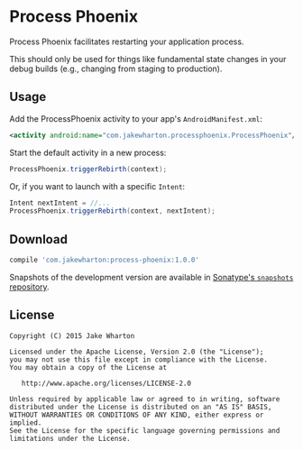 Process Phoenix
=========================

Process Phoenix facilitates restarting your application process.

This should only be used for things like fundamental state changes in your debug builds (e.g.,
changing from staging to production).



Usage
-----

Add the ProcessPhoenix activity to your app's `AndroidManifest.xml`:

```xml
<activity android:name="com.jakewharton.processphoenix.ProcessPhoenix"/>
```

Start the default activity in a new process:
```java
ProcessPhoenix.triggerRebirth(context);
```

Or, if you want to launch with a specific `Intent`:
```java
Intent nextIntent = //...
ProcessPhoenix.triggerRebirth(context, nextIntent);
```



Download
--------

```groovy
compile 'com.jakewharton:process-phoenix:1.0.0'
```

Snapshots of the development version are available in [Sonatype's `snapshots` repository][snap].



License
-------

    Copyright (C) 2015 Jake Wharton

    Licensed under the Apache License, Version 2.0 (the "License");
    you may not use this file except in compliance with the License.
    You may obtain a copy of the License at

       http://www.apache.org/licenses/LICENSE-2.0

    Unless required by applicable law or agreed to in writing, software
    distributed under the License is distributed on an "AS IS" BASIS,
    WITHOUT WARRANTIES OR CONDITIONS OF ANY KIND, either express or implied.
    See the License for the specific language governing permissions and
    limitations under the License.




 [snap]: https://oss.sonatype.org/content/repositories/snapshots/
